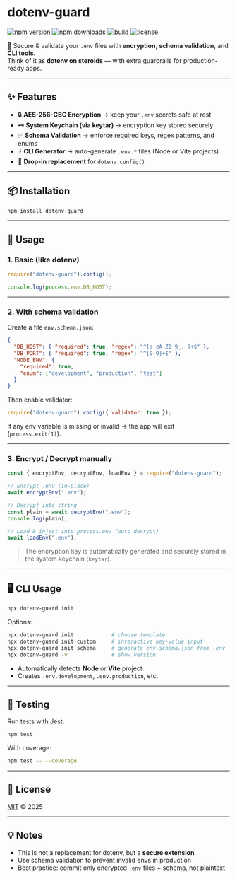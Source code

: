 # dotenv-guard

[![npm version](https://img.shields.io/npm/v/dotenv-guard.svg?style=flat-square)](https://www.npmjs.com/package/dotenv-guard)
[![npm downloads](https://img.shields.io/npm/dm/dotenv-guard.svg?style=flat-square)](https://www.npmjs.com/package/dotenv-guard)
[![build](https://img.shields.io/github/actions/workflow/status/ibscode/dotenv-guard/test.yml?branch=main&style=flat-square)]()
[![license](https://img.shields.io/badge/license-MIT-blue.svg?style=flat-square)](LICENSE)

🔐 Secure & validate your `.env` files with **encryption**, **schema validation**, and **CLI tools**.  
Think of it as **dotenv on steroids** — with extra guardrails for production-ready apps.

---

## ✨ Features

- 🔒 **AES-256-CBC Encryption** → keep your `.env` secrets safe at rest
- 🗝 **System Keychain (via keytar)** → encryption key stored securely
- ✅ **Schema Validation** → enforce required keys, regex patterns, and enums
- ⚡ **CLI Generator** → auto-generate `.env.*` files (Node or Vite projects)
- 🔄 **Drop-in replacement** for `dotenv.config()`

---

## 📦 Installation

```bash
npm install dotenv-guard
```

---

## 🚀 Usage

### 1. Basic (like dotenv)

```js
require("dotenv-guard").config();

console.log(process.env.DB_HOST);
```

---

### 2. With schema validation

Create a file `env.schema.json`:

```json
{
  "DB_HOST": { "required": true, "regex": "^[a-zA-Z0-9_.-]+$" },
  "DB_PORT": { "required": true, "regex": "^[0-9]+$" },
  "NODE_ENV": {
    "required": true,
    "enum": ["development", "production", "test"]
  }
}
```

Then enable validator:

```js
require("dotenv-guard").config({ validator: true });
```

If any env variable is missing or invalid → the app will exit (`process.exit(1)`).

---

### 3. Encrypt / Decrypt manually

```js
const { encryptEnv, decryptEnv, loadEnv } = require("dotenv-guard");

// Encrypt .env (in-place)
await encryptEnv(".env");

// Decrypt into string
const plain = await decryptEnv(".env");
console.log(plain);

// Load & inject into process.env (auto decrypt)
await loadEnv(".env");
```

> The encryption key is automatically generated and securely stored in the system keychain (`keytar`).

---

## 🖥 CLI Usage

```bash
npx dotenv-guard init
```

Options:

```bash
npx dotenv-guard init            # choose template
npx dotenv-guard init custom     # interactive key-value input
npx dotenv-guard init schema     # generate env.schema.json from .env
npx dotenv-guard -v              # show version
```

- Automatically detects **Node** or **Vite** project
- Creates `.env.development`, `.env.production`, etc.

---

## 🧪 Testing

Run tests with Jest:

```bash
npm test
```

With coverage:

```bash
npm test -- --coverage
```

---

## 📜 License

[MIT](LICENSE) © 2025

---

## 💡 Notes

- This is not a replacement for dotenv, but a **secure extension**
- Use schema validation to prevent invalid envs in production
- Best practice: commit only encrypted `.env` files + schema, not plaintext
